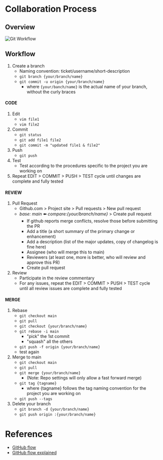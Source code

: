 
# Collaboration Process
## Overview
![Git Workflow](https://github.com/andylytical/stackedit/blob/access/ctt-222/Git%20Workflow.png)
## Workflow
1. Create a branch
    * Naming convention: ticket/username/short-description
    * `git branch {your/branch/name}`
    * `git commit -u origin {your/branch/name}`
      * where `{your/banch/name}` is the actual name of your branch, without the curly braces
#### CODE
1. Edit
   * `vim file1`
   * `vim file2`
1. Commit
   * `git status`
   * `git add file1 file2`
   * `git commit -m "updated file1 & file2"`
1. Push
   * `git push`
1. Test
   * Test according to the procedures specific to the project you are working on
1. Repeat EDIT > COMMIT > PUSH > TEST cycle until changes are complete and fully tested
#### REVIEW
1. Pull Request
   * Github.com > Project site > Pull requests > New pull request
   * *base: main* :arrow_left: *compare:{your/branch/name}* > Create pull request
     * If github reports merge conflicts, resolve those before submitting the PR
     * Add a title (a short summary of the primary change or enhancement)
     * Add a description (list of the major updates, copy of changelog is fine here)
     * Assignee (who will merge this to main)
     * Reviewers (at least one, more is better, who will review and approve this PR)
     * Create pull request
1. Review
   * Participate in the review commentary
   * For any issues, repeat the EDIT > COMMIT > PUSH > TEST cycle until all review issues are complete and fully tested
#### MERGE
1. Rebase
   * `git checkout main`
   * `git pull`
   * `git checkout {your/branch/name}`
   * `git rebase -i main`
     * "pick" the 1st commit
     * "squash" all the others
   * `git push -f origin {your/branch/name}`
   * test again
1. Merge to main
   * `git checkout main`
   * `git pull`
   * `git merge {your/branch/name}`
     * (Note: Repo settings will only allow a fast forward merge)
   * `git tag {tagname}`
     * where {tagname} follows the tag naming convention for the project you are working on
   * `git push --tags`
1. Delete your branch
   * `git branch -d {your/branch/name}`
   * `git push origin :{your/branch/name}`

# References
* [GitHub flow](https://docs.github.com/en/get-started/using-github/github-flow)
* [GitHub flow explained](https://scottchacon.com/2011/08/31/github-flow/)
<!--stackedit_data:
eyJoaXN0b3J5IjpbLTQxNTMyMzUxMyw3OTYzODQ2OTEsLTE1Mz
kyNTA1NDEsMTMwNzM0NDU1NiwtMTQxMTA4MjkyOCwtNTUyNDg1
NDUzLDM4OTgzNjM1MSwyMDM4ODQ0MjIwLC05NzczMjIyMDMsLT
E2MzUwNjgwMTcsMjkxNDI3MDcxLDU0MzExNjc1NSwtMzc5NTQz
MTk0LC0yMDg4NzQ2NjEyLC0zMzI0NTUzNjNdfQ==
-->
